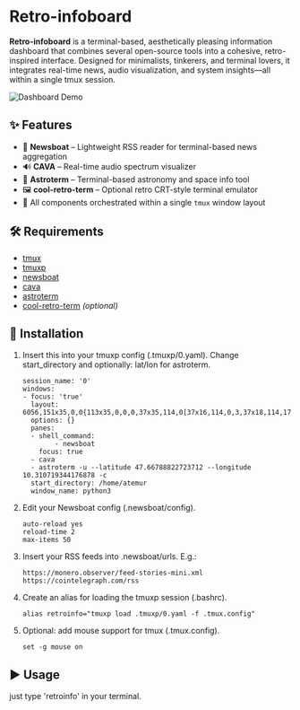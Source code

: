 # Retro-infoboard

**Retro-infoboard** is a terminal-based, aesthetically pleasing information dashboard that combines several open-source tools into a cohesive, retro-inspired interface. 
Designed for minimalists, tinkerers, and terminal lovers, it integrates real-time news, audio visualization, and system insights—all within a single tmux session.

![Dashboard Demo](demo.gif)

## ✨ Features

- 📡 **Newsboat** – Lightweight RSS reader for terminal-based news aggregation
- 🔊 **CAVA** – Real-time audio spectrum visualizer
- 🌌 **Astroterm** – Terminal-based astronomy and space info tool
- 🖼️ **cool-retro-term** – Optional retro CRT-style terminal emulator
- 🧩 All components orchestrated within a single `tmux` window layout

## 🛠 Requirements

- [tmux](https://github.com/tmux/tmux)
- [tmuxp](https://github.com/tmux-python/tmuxp)
- [newsboat](https://newsboat.org/)
- [cava](https://github.com/karlstav/cava)
- [astroterm](https://github.com/Astroplant/astroterm)
- [cool-retro-term](https://github.com/Swordfish90/cool-retro-term) *(optional)*

## 🚀 Installation

1. Insert this into your tmuxp config (.tmuxp/0.yaml). Change start_directory and optionally: lat/lon for astroterm.

    ```
    session_name: '0'
    windows:
    - focus: 'true'
      layout: 6056,151x35,0,0{113x35,0,0,0,37x35,114,0[37x16,114,0,3,37x18,114,17,4]}
      options: {}
      panes:
      - shell_command:
            - newsboat
        focus: true
      - cava
      - astroterm -u --latitude 47.66788822723712 --longitude 10.310719344176878 -c
      start_directory: /home/atemur
      window_name: python3
    ```

2. Edit your Newsboat config (.newsboat/config).
    ```
    auto-reload yes
    reload-time 2
    max-items 50
    ```
   
3. Insert your RSS feeds into .newsboat/urls. E.g.:
    ```
    https://monero.observer/feed-stories-mini.xml
    https://cointelegraph.com/rss
    ```

4. Create an alias for loading the tmuxp session (.bashrc).
    ```
    alias retroinfo="tmuxp load .tmuxp/0.yaml -f .tmux.config"
    ```
   
5. Optional: add mouse support for tmux (.tmux.config).
    ```
    set -g mouse on
    ```
   
## ▶️ Usage
just type 'retroinfo' in your terminal.